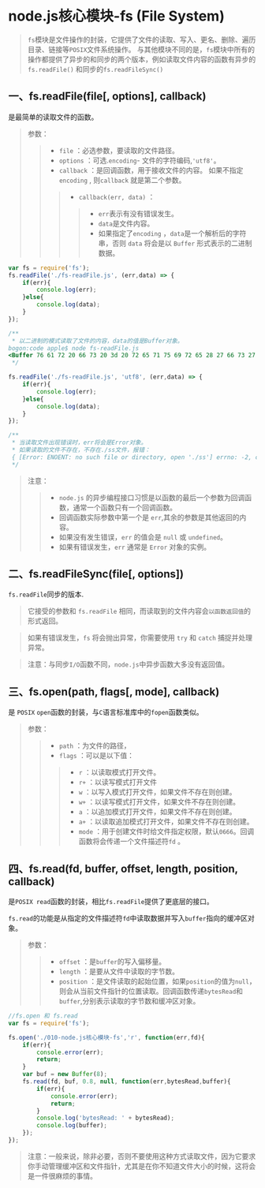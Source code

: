 # node.js核心模块-fs (File System)

> `fs`模块是文件操作的封装，它提供了文件的读取、写入、更名、删除、遍历目录、链接等`POSIX`文件系统操作。
> 与其他模块不同的是，`fs`模块中所有的操作都提供了异步的和同步的两个版本，例如读取文件内容的函数有异步的  `fs.readFile()`  和同步的`fs.readFileSync()` 


## 一、fs.readFile(file[, options], callback)
是最简单的读取文件的函数。
> 参数：
>>- `file`  ：必选参数，要读取的文件路径。
>>- `options`  ：可选.`encoding`- 文件的字符编码,`'utf8'`。
>>- `callback`  ：是回调函数，用于接收文件的内容。  如果不指定`encoding` ,  则`callback` 就是第二个参数。 
>>>- `callback(err, data)`  ：
>>>>- `err`表示有没有错误发生。
>>>>- `data`是文件内容。
>>>>- 如果指定了`encoding` ，`data`是一个解析后的字符串，否则 `data` 将会是以 `Buffer` 形式表示的二进制数据。

```js
var fs = require('fs');
fs.readFile('./fs-readFile.js', (err,data) => {
    if(err){
        console.log(err);
    }else{
        console.log(data);
    }
});

/**
 * 以二进制的模式读取了文件的内容，data的值是Buffer对象。
bogon:code apple$ node fs-readFile.js 
<Buffer 76 61 72 20 66 73 20 3d 20 72 65 71 75 69 72 65 28 27 66 73 27 29 3b 0a 66 73 2e 72 65 61 64 46 69 6c 65 28 27 2e 2f 66 73 2d 72 65 61 64 46 69 6c 65 ... >
 */
```

```js
fs.readFile('./fs-readFile.js', 'utf8', (err,data) => {
    if(err){
        console.log(err);
    }else{
        console.log(data);
    }
});

/**
 * 当读取文件出现错误时，err将会是Error对象。
 * 如果读取的文件不存在，不存在./ss文件，报错：
 { [Error: ENOENT: no such file or directory, open './ss'] errno: -2, code: 'ENOENT', syscall: 'open', path: './ss' }
 */
```

> 注意：
>>- `node.js` 的异步编程接口习惯是以函数的最后一个参数为回调函数，通常一个函数只有一个回调函数。
>>- 回调函数实际参数中第一个是 `err`,其余的参数是其他返回的内容。
>>- 如果没有发生错误，`err` 的值会是 `null`  或  `undefined`。 
>>- 如果有错误发生，`err` 通常是 `Error` 对象的实例。

## 二、fs.readFileSync(file[, options])

`fs.readFile`同步的版本.

> 它接受的参数和 `fs.readFile` 相同，而读取到的文件内容会`以函数返回值`的形式返回。

> 如果有错误发生，`fs` 将会抛出异常，你需要使用 `try` 和 `catch` 捕捉并处理异常。

> 注意：与同步`I/O`函数不同，`node.js`中异步函数大多没有返回值。


## 三、fs.open(path, flags[, mode], callback)

是 `POSIX`  `open`函数的封装，与`C`语言标准库中的`fopen`函数类似。

> 参数：
>>- `path`  ：为文件的路径，
>>- `flags` ：可以是以下值：
>>>- `r`     ：以读取模式打开文件。
>>>- `r+`    ：以读写模式打开文件
>>>- `w`  ：以写入模式打开文件，如果文件不存在则创建。
>>>- `w+` ：以读写模式打开文件，如果文件不存在则创建。
>>>- `a`  ：以追加模式打开文件，如果文件不存在则创建。
>>>- `a+` ：以读取追加模式打开文件，如果文件不存在则创建。  
>>>- `mode` ：用于创建文件时给文件指定权限，默认`0666`。回调函数将会传递一个文件描述符`fd` 。


## 四、fs.read(fd, buffer, offset, length, position, callback)

是`POSIX read`函数的封装，相比`fs.readFile`提供了更底层的接口。

`fs.read`的功能是从指定的文件描述符`fd`中读取数据并写入`buffer`指向的缓冲区对象。

>参数：
>>- `offset`   ：是`buffer`的写入偏移量。
>>- `length`   ：是要从文件中读取的字节数。
>>- `position` ：是文件读取的起始位置，如果`position`的值为`null`，则会从当前文件指针的位置读取。回调函数传递`bytesRead`和`buffer`,分别表示读取的字节数和缓冲区对象。


```js
//fs.open 和 fs.read 
var fs = require('fs');

fs.open('./010-node.js核心模块-fs','r', function(err,fd){
    if(err){
        console.error(err);
        return;
    }
    var buf = new Buffer(8);
    fs.read(fd, buf, 0.8, null, function(err,bytesRead,buffer){
        if(err){
            console.error(err);
            return;
        }
        console.log('bytesRead: ' + bytesRead);
        console.log(buffer);
    });
});
```

> 注意：一般来说，除非必要，否则不要使用这种方式读取文件，因为它要求你手动管理缓冲区和文件指针，尤其是在你不知道文件大小的时候，这将会是一件很麻烦的事情。







